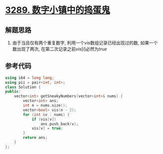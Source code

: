 # [3289. 数字小镇中的捣蛋鬼](https://leetcode.cn/problems/the-two-sneaky-numbers-of-digitville/)

## 解题思路

1. 由于当且仅有两个重复数字, 利用一个$vis$数组记录已经出现过的数, 如果一个数出现了两次, 在第二次记录之前$vis[i]$必然为$true$

## 参考代码


```cpp
using i64 = long long;
using pii = pair<int, int>;
class Solution {
public:
    vector<int> getSneakyNumbers(vector<int>& nums) {
        vector<int> ans;
        int n = nums.size();
        vector<bool> vis(n - 2);
        for (int &v : nums) {
            if (vis[v])
                ans.push_back(v);
            vis[v] = true;
        }
        return ans;
    }
};
```
